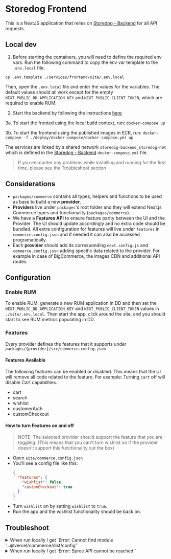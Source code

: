# Storedog Frontend

This is a NextJS application that relies on [Storedog - Backend](https://github.com/DataDog/storedog-backend) for all API requests.

## Local dev

1. Before starting the containers, you will need to define the required env vars. Run the following command to copy the env var template to the `.env.local` file:

`cp .env.template ./services/frontend/site/.env.local`

Then, open the `.env.local` file and enter the values for the variables. The default values should all work except for the empty `NEXT_PUBLIC_DD_APPLICATION_KEY` and `NEXT_PUBLIC_CLIENT_TOKEN`, which are required to enable RUM.

2. Start the backend by following the instructions [here](https://github.com/DataDog/storedog-backend#local-development) 

3a. To start the fronted using the local build context, run:
`docker-compose up`

3b. To start the frontend using the published images in ECR, run:
`docker-compose -f ./deploy/docker-compose/docker-compose.yml up`

The services are linked by a shared network `storedog-backend_storedog-net` which is defined in the [Storedog - Backend](https://github.com/DataDog/storedog-backend) `docker-compose.yml` file.

> If you encounter any problems while installing and running for the first time, please see the Troubleshoot section

## Considerations

- `packages/commerce` contains all types, helpers and functions to be used as base to build a new **provider**.
- **Providers** live under `packages`'s root folder and they will extend Next.js Commerce types and functionality (`packages/commerce`).
- We have a **Features API** to ensure feature parity between the UI and the Provider. The UI should update accordingly and no extra code should be bundled. All extra configuration for features will live under `features` in `commerce.config.json` and if needed it can also be accessed programatically.
- Each **provider** should add its corresponding `next.config.js` and `commerce.config.json` adding specific data related to the provider. For example in case of BigCommerce, the images CDN and additional API routes.

## Configuration

### Enable RUM

To enable RUM, generate a new RUM application in DD and then set the `NEXT_PUBLIC_DD_APPLICATION_KEY` and `NEXT_PUBLIC_CLIENT_TOKEN` values in `./site/.env.local`. Then start the app, click around the site, and you should start to see RUM metrics populating in DD.

### Features

Every provider defines the features that it supports under `packages/{provider}/src/commerce.config.json`

#### Features Available

The following features can be enabled or disabled. This means that the UI will remove all code related to the feature.
For example: Turning `cart` off will disable Cart capabilities.

- cart
- search
- wishlist
- customerAuth
- customCheckout

#### How to turn Features on and off

> NOTE: The selected provider should support the feature that you are toggling. (This means that you can't turn wishlist on if the provider doesn't support this functionality out the box)

- Open `site/commerce.config.json`
- You'll see a config file like this:
  ```json
  {
    "features": {
      "wishlist": false,
      "customCheckout": true
    }
  }
  ```
- Turn `wishlist` on by setting `wishlist` to `true`.
- Run the app and the wishlist functionality should be back on.

## Troubleshoot

<details>
<summary>When run locally I get `Error: Cannot find module '...@vercel/commerce/dist/config'`</summary>

```bash
commerce/site
❯ yarn dev
yarn run v1.22.17
$ next dev
ready - started server on 0.0.0.0:3000, url: http://localhost:3000
info  - Loaded env from /commerce/site/.env.local
error - Failed to load next.config.js, see more info here https://nextjs.org/docs/messages/next-config-error
Error: Cannot find module '/Users/dom/work/vercel/commerce/node_modules/@vercel/commerce/dist/config.cjs'
    at createEsmNotFoundErr (node:internal/modules/cjs/loader:960:15)
    at finalizeEsmResolution (node:internal/modules/cjs/loader:953:15)
    at resolveExports (node:internal/modules/cjs/loader:482:14)
    at Function.Module._findPath (node:internal/modules/cjs/loader:522:31)
    at Function.Module._resolveFilename (node:internal/modules/cjs/loader:919:27)
    at Function.mod._resolveFilename (/Users/dom/work/vercel/commerce/node_modules/next/dist/build/webpack/require-hook.js:179:28)
    at Function.Module._load (node:internal/modules/cjs/loader:778:27)
    at Module.require (node:internal/modules/cjs/loader:1005:19)
    at require (node:internal/modules/cjs/helpers:102:18)
    at Object.<anonymous> (/Users/dom/work/vercel/commerce/site/commerce-config.js:9:14) {
  code: 'MODULE_NOT_FOUND',
  path: '/Users/dom/work/vercel/commerce/node_modules/@vercel/commerce/package.json'
}
error Command failed with exit code 1.
info Visit https://yarnpkg.com/en/docs/cli/run for documentation about this command.
```

The error usually occurs when running yarn dev inside of the `/site/` folder after installing a fresh repository.

In order to fix this, run `yarn dev` in the monorepo root folder first.

> Using `yarn dev` from the root is recommended for developing, which will run watch mode on all packages.

</details>

<details>
<summary>When run locally I get `Error: Spree API cannot be reached'`</summary>

The error usually occurs when the backend containers are not yet fully healthy, but the frontend has already started making API requests.

In the docker logs output for storedog-backend, check to see if the backend has fully started. You should see the following log for the `web` container:
```
web_1       | [1] * Listening on http://0.0.0.0:4000
```

</details>
